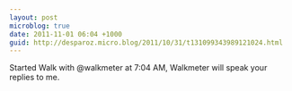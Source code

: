 ```yaml
---
layout: post
microblog: true
date: 2011-11-01 06:04 +1000
guid: http://desparoz.micro.blog/2011/10/31/t131099343989121024.html
---
```

Started Walk with @walkmeter at 7:04 AM, Walkmeter will speak your replies to me.
